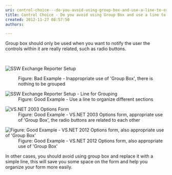 ```yaml
---
uri: control-choice---do-you-avoid-using-group-box-and-use-a-line-to-organize-your-form
title: Control Choice - Do you avoid using Group Box and use a line to organize your form?
created: 2012-11-27 08:57:50
authors:

---
```





<span class='intro'> <p>Group box should only be used when you want to notify the user the controls within it are really related, such as radio buttons.</p> </span>

​<dl class="badImage"><dt><img alt="SSW Exchange Reporter Setup" src="http&#58;//www.ssw.com.au/ssw/Standards/Rules/Images/RulesT8.jpg" /></dt>
<dd>Figure&#58; Bad Example - Inappropriate use of 'Group Box', there is nothing to be grouped</dd></dl>
<dl class="goodImage"><dt><img alt="SSW Exchange Reporter Setup - Line for Grouping" src="http&#58;//www.ssw.com.au/ssw/Standards/Rules/Images/RulesT4.jpg" /></dt>
<dd>Figure&#58; Good Example - Use a line to organize different sections</dd></dl>
<dl class="goodImage"><dt><img alt="VS.NET 2003 Options Form" src="http&#58;//www.ssw.com.au/ssw/Standards/Rules/Images/RulesT6.gif" /></dt>
<dd>Figure&#58; Good Example - VS.NET 2003 Options form, appropriate use of 'Group Box', the radio buttons are related to each other</dd></dl>
<dl class="goodImage"><dt><img alt="Figure&#58; Good Example - VS.NET 2012 Options form, also appropriate use of 'Group Box'" src="http&#58;//www.ssw.com.au/ssw/Standards/Rules/Images/vsnet-groupbox.jpg" /></dt>
<dd>Figure&#58; Good Example - VS.NET 2012 Options form, also appropriate use of 'Group Box'</dd></dl>
<div>In other cases, you should avoid using group box and replace it with a simple line, this will save you some space on the form and help you organize your form more easily.</div>



